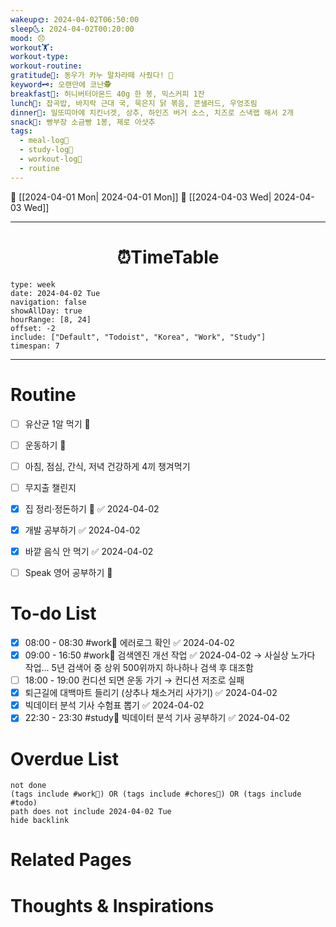 ```yaml
---
wakeup🌞: 2024-04-02T06:50:00
sleep🌜: 2024-04-02T00:20:00
mood: 😞
workout🏋️: 
workout-type: 
workout-routine: 
gratitude🙏: 동우가 카누 말차라떼 사줬다! 🍵
keyword🗝️: 오랜만에 코난🕵️
breakfast🍳: 허니버터아몬드 40g 한 봉, 믹스커피 1잔
lunch🍚: 잡곡밥, 바지락 근대 국, 묵은지 닭 볶음, 콘샐러드, 우엉조림
dinner🥗: 밀또띠아에 치킨너겟, 상추, 하인즈 버거 소스, 치즈로 스낵랩 해서 2개
snack🍬: 빵부장 소금빵 1봉, 제로 아샷추
tags:
  - meal-log📝
  - study-log📓
  - workout-log💪
  - routine
---
```


🔺 [[2024-04-01 Mon| 2024-04-01 Mon]]
🔻 [[2024-04-03 Wed| 2024-04-03 Wed]]
___
<h1> <center>⏰TimeTable </center> </h1>

```gEvent
type: week
date: 2024-04-02 Tue
navigation: false
showAllDay: true
hourRange: [8, 24]
offset: -2
include: ["Default", "Todoist", "Korea", "Work", "Study"]
timespan: 7
```

--- 


# Routine 

- [ ] 유산균 1알 먹기 🔼 
- [ ] 운동하기 🔼
- [ ] 아침, 점심, 간식, 저녁 건강하게 4끼 챙겨먹기
- [ ] 무지출 챌린지 
- [x] 집 정리·정돈하기 🔼 ✅ 2024-04-02
- [x] 개발 공부하기 ✅ 2024-04-02
- [x] 바깥 음식 안 먹기 ✅ 2024-04-02
- [ ] Speak 영어 공부하기 🔼 


# To-do List

- [x] 08:00 - 08:30 #work💼 에러로그 확인 ✅ 2024-04-02
- [x] 09:00 - 16:50 #work💼 검색엔진 개선 작업 ✅ 2024-04-02
	→ 사실상 노가다 작업... 5년 검색어 중 상위 500위까지 하나하나 검색 후 대조함
- [ ] 18:00 - 19:00 컨디션 되면 운동 가기  → 컨디션 저조로 실패
- [x] 퇴근길에 대백마트 들리기 (상추나 채소거리 사가기) ✅ 2024-04-02
- [x] 빅데이터 분석 기사 수험표 뽑기 ✅ 2024-04-02
- [x] 22:30 - 23:30 #study📓 빅데이터 분석 기사 공부하기 ✅ 2024-04-02

# Overdue List
```tasks
not done
(tags include #work💼) OR (tags include #chores🧺) OR (tags include #todo)
path does not include 2024-04-02 Tue
hide backlink
```

# Related Pages



# Thoughts & Inspirations

